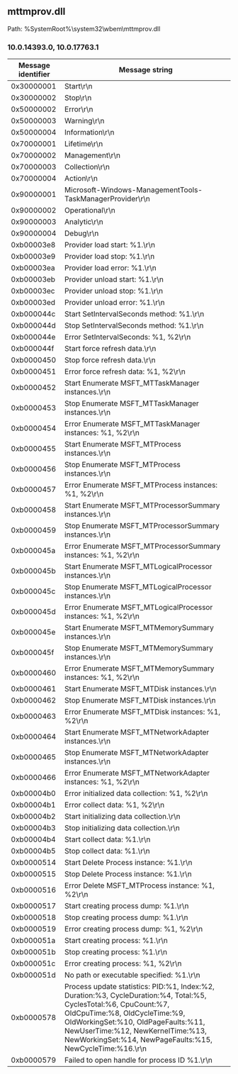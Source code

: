 ## mttmprov.dll

Path: %SystemRoot%\system32\wbem\mttmprov.dll

### 10.0.14393.0, 10.0.17763.1

Message identifier | Message string
--- | ---
0x30000001 | Start\r\n
0x30000002 | Stop\r\n
0x50000002 | Error\r\n
0x50000003 | Warning\r\n
0x50000004 | Information\r\n
0x70000001 | Lifetime\r\n
0x70000002 | Management\r\n
0x70000003 | Collection\r\n
0x70000004 | Action\r\n
0x90000001 | Microsoft-Windows-ManagementTools-TaskManagerProvider\r\n
0x90000002 | Operational\r\n
0x90000003 | Analytic\r\n
0x90000004 | Debug\r\n
0xb00003e8 | Provider load start: %1.\r\n
0xb00003e9 | Provider load stop: %1.\r\n
0xb00003ea | Provider load error: %1.\r\n
0xb00003eb | Provider unload start: %1.\r\n
0xb00003ec | Provider unload stop: %1.\r\n
0xb00003ed | Provider unload error: %1.\r\n
0xb000044c | Start SetIntervalSeconds method: %1.\r\n
0xb000044d | Stop SetIntervalSeconds method: %1.\r\n
0xb000044e | Error SetIntervalSeconds: %1, %2\r\n
0xb000044f | Start force refresh data.\r\n
0xb0000450 | Stop force refresh data.\r\n
0xb0000451 | Error force refresh data: %1, %2\r\n
0xb0000452 | Start Enumerate MSFT_MTTaskManager instances.\r\n
0xb0000453 | Stop Enumerate MSFT_MTTaskManager instances.\r\n
0xb0000454 | Error Enumerate MSFT_MTTaskManager instances: %1, %2\r\n
0xb0000455 | Start Enumerate MSFT_MTProcess instances.\r\n
0xb0000456 | Stop Enumerate MSFT_MTProcess instances.\r\n
0xb0000457 | Error Enumerate MSFT_MTProcess instances: %1, %2\r\n
0xb0000458 | Start Enumerate MSFT_MTProcessorSummary instances.\r\n
0xb0000459 | Stop Enumerate MSFT_MTProcessorSummary instances.\r\n
0xb000045a | Error Enumerate MSFT_MTProcessorSummary instances: %1, %2\r\n
0xb000045b | Start Enumerate MSFT_MTLogicalProcessor instances.\r\n
0xb000045c | Stop Enumerate MSFT_MTLogicalProcessor instances.\r\n
0xb000045d | Error Enumerate MSFT_MTLogicalProcessor instances: %1, %2\r\n
0xb000045e | Start Enumerate MSFT_MTMemorySummary instances.\r\n
0xb000045f | Stop Enumerate MSFT_MTMemorySummary instances.\r\n
0xb0000460 | Error Enumerate MSFT_MTMemorySummary instances: %1, %2\r\n
0xb0000461 | Start Enumerate MSFT_MTDisk instances.\r\n
0xb0000462 | Stop Enumerate MSFT_MTDisk instances.\r\n
0xb0000463 | Error Enumerate MSFT_MTDisk instances: %1, %2\r\n
0xb0000464 | Start Enumerate MSFT_MTNetworkAdapter instances.\r\n
0xb0000465 | Stop Enumerate MSFT_MTNetworkAdapter instances.\r\n
0xb0000466 | Error Enumerate MSFT_MTNetworkAdapter instances: %1, %2\r\n
0xb00004b0 | Error initialized data collection: %1, %2\r\n
0xb00004b1 | Error collect data: %1, %2\r\n
0xb00004b2 | Start initializing data collection.\r\n
0xb00004b3 | Stop initializing data collection.\r\n
0xb00004b4 | Start collect data: %1.\r\n
0xb00004b5 | Stop collect data: %1.\r\n
0xb0000514 | Start Delete Process instance: %1.\r\n
0xb0000515 | Stop Delete Process instance: %1.\r\n
0xb0000516 | Error Delete MSFT_MTProcess instance: %1, %2\r\n
0xb0000517 | Start creating process dump: %1.\r\n
0xb0000518 | Stop creating process dump: %1.\r\n
0xb0000519 | Error creating process dump: %1, %2\r\n
0xb000051a | Start creating process: %1.\r\n
0xb000051b | Stop creating process: %1.\r\n
0xb000051c | Error creating process: %1, %2\r\n
0xb000051d | No path or executable specified: %1.\r\n
0xb0000578 | Process update statistics: PID:%1, Index:%2, Duration:%3, CycleDuration:%4, Total:%5, CyclesTotal:%6, CpuCount:%7, OldCpuTime:%8, OldCycleTime:%9, OldWorkingSet:%10, OldPageFaults:%11, NewUserTime:%12, NewKernelTime:%13, NewWorkingSet:%14, NewPageFaults:%15, NewCycleTime:%16.\r\n
0xb0000579 | Failed to open handle for process ID %1.\r\n
